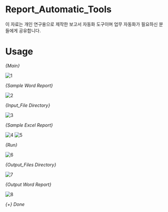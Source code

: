 # Report_Automatic_Tools
이 자료는 개인 연구용으로 제작한 보고서 자동화 도구이며 업무 자동화가 필요하신 분들에게 공유합니다.

# Usage  
  
_{Main}_

![1](https://user-images.githubusercontent.com/38063224/83153105-87b1b680-a139-11ea-97fb-ae7b5f065ca6.jpg)
  
  
_{Sample Word Report}_ 

![2](https://user-images.githubusercontent.com/38063224/83153108-884a4d00-a139-11ea-976c-62b45bcb0e55.jpg)
 
 
_{Input_File Directory}_ 

![3](https://user-images.githubusercontent.com/38063224/83153111-88e2e380-a139-11ea-8a17-7316f43c98c4.jpg)
 
 
_{Sample Excel Report}_ 

![4](https://user-images.githubusercontent.com/38063224/83153112-88e2e380-a139-11ea-9d83-a24e17f5883c.jpg)
![5](https://user-images.githubusercontent.com/38063224/83153097-854f5c80-a139-11ea-8b44-1b5d1d4b2b36.jpg)
 
 
_{Run}_ 

![6](https://user-images.githubusercontent.com/38063224/83153099-86808980-a139-11ea-96c0-721bd312fc1d.jpg)
 
 
_{Output_Files Directory}_ 

![7](https://user-images.githubusercontent.com/38063224/83153102-87192000-a139-11ea-9920-284abd7874cb.jpg)
 
 
_{Output Word Report}_ 

![8](https://user-images.githubusercontent.com/38063224/83153104-87192000-a139-11ea-883a-3f08d5be1217.jpg)
 
 
_{+} Done_ 

